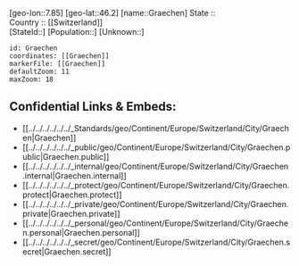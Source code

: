﻿---
location: [46.2,7.85] 
mapzoom: [7,12] 
mapmarker: city 
type: City
tags:
- geo/City


SpocWebEntityId: 30621
isDeleted: false
confidential: public

---
[geo-lon::7.85] 
[geo-lat::46.2] 
[name::Graechen] 
State ::  
Country :: [[Switzerland]]  
[StateId::] 
[Population::] 
[Unknown::] 


```leaflet
id: Graechen
coordinates: [[Graechen]] 
markerFile: [[Graechen]] 
defaultZoom: 11 
maxZoom: 18
```


## Confidential Links & Embeds: 
- [[../../../../../../_Standards/geo/Continent/Europe/Switzerland/City/Graechen|Graechen]] 
- [[../../../../../../_public/geo/Continent/Europe/Switzerland/City/Graechen.public|Graechen.public]] 
- [[../../../../../../_internal/geo/Continent/Europe/Switzerland/City/Graechen.internal|Graechen.internal]] 
- [[../../../../../../_protect/geo/Continent/Europe/Switzerland/City/Graechen.protect|Graechen.protect]] 
- [[../../../../../../_private/geo/Continent/Europe/Switzerland/City/Graechen.private|Graechen.private]] 
- [[../../../../../../_personal/geo/Continent/Europe/Switzerland/City/Graechen.personal|Graechen.personal]] 
- [[../../../../../../_secret/geo/Continent/Europe/Switzerland/City/Graechen.secret|Graechen.secret]] 
